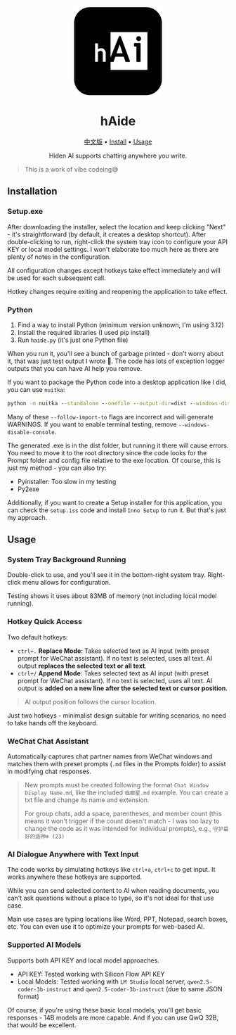 <div align=center>
<img src="./haide.png"/>
</div>

<h1 align="center"> hAide</h1>
<p align="center"><a href="https://www.indratang.top/product/haide">中文版</a> • <a href="#installation">Install</a> • <a href="#usage">Usage</a></p>
<p align="center">Hiden AI supports chatting anywhere you write.</p>

> This is a work of vibe codeing😅

## Installation

### Setup.exe

After downloading the installer, select the location and keep clicking "Next" - it's straightforward (by default, it creates a desktop shortcut). After double-clicking to run, right-click the system tray icon to configure your API KEY or local model settings. I won't elaborate too much here as there are plenty of notes in the configuration.

All configuration changes except hotkeys take effect immediately and will be used for each subsequent call.

Hotkey changes require exiting and reopening the application to take effect.

### Python

1. Find a way to install Python (minimum version unknown, I'm using 3.12)
2. Install the required libraries (I used pip install)
3. Run `haide.py` (it's just one Python file)

When you run it, you'll see a bunch of garbage printed - don't worry about it, that was just test output I wrote 💩. The code has lots of exception logger outputs that you can have AI help you remove.

If you want to package the Python code into a desktop application like I did, you can use `nuitka`:

```cmd
python -m nuitka --standalone --onefile --output-dir=dist --windows-disable-console --output-filename=haide.exe --windows-icon-from-ico=haide.ico --nofollow-import-to=torch,matplotlib,pandas,numpy,scipy,tkinter --follow-import-to=PIL.Image.Image --follow-import-to=PIL.Image.new --follow-import-to=PIL.ImageDraw.Draw --follow-import-to=keyboard.add_hotkey --follow-import-to=keyboard.remove_hotkey --follow-import-to=keyboard.unhook_all --follow-import-to=pyperclip.copy --follow-import-to=pyperclip.paste --follow-import-to=pyautogui.hotkey --follow-import-to=pyautogui.press --follow-import-to=pyautogui.click --follow-import-to=win32gui.GetWindowText --follow-import-to=win32gui.GetForegroundWindow --follow-import-to=win32gui.FindWindow --follow-import-to=win32gui.ShowWindow --follow-import-to=wxauto.WeChat --follow-import-to=openai.OpenAI --follow-import-to=pystray.Icon --follow-import-to=pystray.MenuItem --follow-import-to=uiautomation.WindowControl --follow-import-to=uiautomation.UIAutomationInitializerInThread --follow-import-to=comtypes.CoInitialize --follow-import-to=comtypes.CoUninitialize --follow-import-to=requests.post haide.py
```

Many of these `--follow-import-to` flags are incorrect and will generate WARNINGS. If you want to enable terminal testing, remove `--windows-disable-console`.

The generated .exe is in the dist folder, but running it there will cause errors. You need to move it to the root directory since the code looks for the Prompt folder and config file relative to the exe location. Of course, this is just my method - you can also try:
- Pyinstaller: Too slow in my testing
- Py2exe

Additionally, if you want to create a Setup installer for this application, you can check the `setup.iss` code and install `Inno Setup` to run it. But that's just my approach.

## Usage

### System Tray Background Running

Double-click to use, and you'll see it in the bottom-right system tray. Right-click menu allows for configuration.

Testing shows it uses about 83MB of memory (not including local model running).

### Hotkey Quick Access

Two default hotkeys:
- `ctrl+.` **Replace Mode**: Takes selected text as AI input (with preset prompt for WeChat assistant). If no text is selected, uses all text. AI output **replaces the selected text or all text**.
- `ctrl+/` **Append Mode**: Takes selected text as AI input (with preset prompt for WeChat assistant). If no text is selected, uses all text. AI output is **added on a new line after the selected text or cursor position**.

> AI output position follows the cursor location.

Just two hotkeys - minimalist design suitable for writing scenarios, no need to take hands off the keyboard.

### WeChat Chat Assistant

Automatically captures chat partner names from WeChat windows and matches them with preset prompts (`.md` files in the Prompts folder) to assist in modifying chat responses.

> New prompts must be created following the format `Chat Window Display Name.md`, like the included `临廊星.md` example. You can create a txt file and change its name and extension.
>
> For group chats, add a space, parentheses, and member count (this means it won't trigger if the count doesn't match - I was too lazy to change the code as it was intended for individual prompts), e.g., `守护最好的涵神❄️ (23)`

### AI Dialogue Anywhere with Text Input

The code works by simulating hotkeys like `ctrl+a`, `ctrl+c` to get input. It works anywhere these hotkeys are supported.

While you can send selected content to AI when reading documents, you can't ask questions without a place to type, so it's not ideal for that use case.

Main use cases are typing locations like Word, PPT, Notepad, search boxes, etc. You can even use it to optimize your prompts for web-based AI.

### Supported AI Models

Supports both API KEY and local model approaches.
- API KEY: Tested working with Silicon Flow API KEY
- Local Models: Tested working with `LM Studio` local server, `qwen2.5-coder-3b-instruct` and `qwen2.5-coder-3b-instruct` (due to same JSON format)

Of course, if you're using these basic local models, you'll get basic responses - 14B models are more capable. And if you can use QwQ 32B, that would be excellent.
